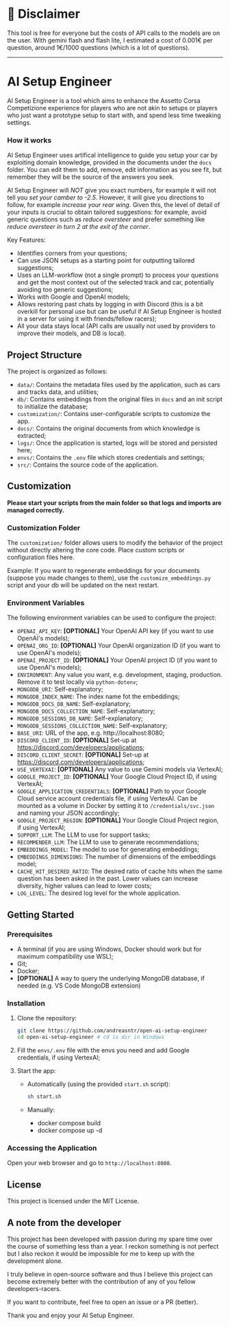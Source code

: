 # :mega: Disclaimer 

This tool is free for everyone but the costs of API calls to the models are on the user. With gemini flash and flash lite, I estimated a cost of 0.001€ per question, around 1€/1000 questions (which is a lot of questions).

---

# AI Setup Engineer

AI Setup Engineer is a tool which aims to enhance the Assetto Corsa Competizione experience for players who are not akin to setups or players who just want a prototype setup to start with, and spend less time tweaking settings. 

### How it works
AI Setup Engineer uses artifical intelligence to guide you setup your car by exploiting domain knowledge, provided in the documents under the `docs` folder. You can edit them to add, remove, edit information as you see fit, but remember they will be the source of the answers you seek.

AI Setup Engineer will _NOT_ give you exact numbers, for example it will not tell you _set your camber to -2.5_. However, it will give you directions to follow, for example _increase your rear wing_. Given this, the level of detail of your inputs is crucial to obtain tailored suggestions: for example, avoid generic questions such as _reduce oversteer_ and prefer something like _reduce oversteer in turn 2 at the exit of the corner_.

Key Features:

*   Identifies corners from your questions;
*   Can use JSON setups as a starting point for outputting tailored suggestions;
*   Uses an LLM-workflow (not a single prompt) to process your questions and get the most context out of the selected track and car, potentially avoiding too generic suggestions;
*   Works with Google and OpenAI models;
*   Allows restoring past chats by logging in with Discord (this is a bit overkill for personal use but can be useful if AI Setup Engineer is hosted in a server for using it with friends/fellow racers);
*   All your data stays local (API calls are usually not used by providers to improve their models, and DB is local).

## Project Structure

The project is organized as follows:

* `data/`: Contains the metadata files used by the application, such as cars and tracks data, and utilities;
* `db/`: Contains embeddings from the original files in `docs` and an init script to initialize the database;
* `customization/`: Contains user-configurable scripts to customize the app.
* `docs/`: Contains the original documents from which knowledge is extracted;
* `logs/`: Once the application is started, logs will be stored and persisted here;
* `envs/`: Contains the `.env` file which stores credentials and settings;
* `src/`: Contains the source code of the application.

## Customization
**Please start your scripts from the main folder so that logs and imports are managed correctly.**

### Customization Folder

The `customization/` folder allows users to modify the behavior of the project without directly altering the core code. Place custom scripts or configuration files here.

Example: If you want to regenerate embeddings for your documents (suppose you made changes to them), use the `customize_embeddings.py` script and your db will be updated on the next restart.

### Environment Variables

The following environment variables can be used to configure the project:

* `OPENAI_API_KEY`: **\[OPTIONAL\]** Your OpenAI API key (if you want to use OpenAI's models);
* `OPENAI_ORG_ID`: **\[OPTIONAL\]** Your OpenAI organization ID (if you want to use OpenAI's models);
* `OPENAI_PROJECT_ID`: **\[OPTIONAL\]** Your OpenAI project ID (if you want to use OpenAI's models);
* `ENVIRONMENT`: Any value you want, e.g. development, staging, production. Remove it to test locally via `python-dotenv`;
* `MONGODB_URI`: Self-explanatory;
* `MONGODB_INDEX_NAME`: The index name fot the embeddings;
* `MONGODB_DOCS_DB_NAME`: Self-explanatory;
* `MONGODB_DOCS_COLLECTION_NAME`: Self-explanatory;
* `MONGODB_SESSIONS_DB_NAME`: Self-explanatory;
* `MONGODB_SESSIONS_COLLECTION_NAME`: Self-explanatory;
* `BASE_URI`: URL of the app, e.g. http://localhost:8080;
* `DISCORD_CLIENT_ID`: **\[OPTIONAL\]** Set-up at https://discord.com/developers/applications;
* `DISCORD_CLIENT_SECRET`: **\[OPTIONAL\]** Set-up at https://discord.com/developers/applications;
* `USE_VERTEXAI`: **\[OPTIONAL\]** Any value to use Gemini models via VertexAI;
* `GOOGLE_PROJECT_ID`: **\[OPTIONAL\]** Your Google Cloud Project ID, if using VertexAI;
* `GOOGLE_APPLICATION_CREDENTIALS`: **\[OPTIONAL\]** Path to your Google Cloud service account credentials file, if using VertexAI. Can be mounted as a volume in Docker by setting it to `/credentials/svc.json` and naming your JSON accordingly;
* `GOOGLE_PROJECT_REGION`: **\[OPTIONAL\]** Your Google Cloud Project region, if using VertexAI;
* `SUPPORT_LLM`: The LLM to use for support tasks;
* `RECOMMENDER_LLM`: The LLM to use to generate recommendations;
* `EMBEDDINGS_MODEL`: The model to use for generating embeddings;
* `EMBEDDINGS_DIMENSIONS`: The number of dimensions of the embeddings model;
* `CACHE_HIT_DESIRED_RATIO`: The desired ratio of cache hits when the same question has been asked in the past. Lower values can increase diversity, higher values can lead to lower costs;
* `LOG_LEVEL`: The desired log level for the whole application.

## Getting Started

### Prerequisites

* A terminal (if you are using Windows, Docker should work but for maximum compatibility use WSL);
* Git;
* Docker;
* **\[OPTIONAL\]** A way to query the underlying MongoDB database, if needed (e.g. VS Code MongoDB extension)

### Installation

1.  Clone the repository:

    ```bash
    git clone https://github.com/andreasntr/open-ai-setup-engineer
    cd open-ai-setup-engineer # cd is dir in Windows
    ```

2.  Fill the `envs/.env` file with the envs you need and add Google credentials, if using VertexAI;

3.  Start the app:

    * Automatically (using the provided `start.sh` script):
      ```bash
      sh start.sh
      ```

    * Manually:
      - docker compose build
      - docker compose up -d

### Accessing the Application

Open your web browser and go to `http://localhost:8080`.

## License

This project is licensed under the MIT License.

## A note from the developer

This project has been developed with passion during my spare time over the course of something less than a year. I reckon something is not perfect but I also reckon it would be impossible for me to keep up with the development alone.

I truly believe in open-source software and thus I believe this project can become extremely better with the contribution of any of you fellow developers-racers.

If you want to contribute, feel free to open an issue or a PR (better).

Thank you and enjoy your AI Setup Engineer.